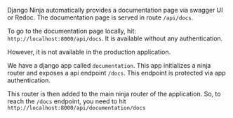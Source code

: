 
Django Ninja automatically provides a documentation page via swagger UI or Redoc. The documentation page is served in route `/api/docs`. 

To go to the documentation page locally, hit: `http://localhost:8000/api/docs`. It is available without any authentication.

However, it is not available in the production application. 


We have a django app called `documentation`. This app initializes a ninja router and exposes a api endpoint `/docs`. This endpoint is protected via app authentication. 

This router is then added to the main ninja router of the application. So, to reach the `/docs` endpoint, you need to hit `http://localhost:8000/api/documentation/docs`